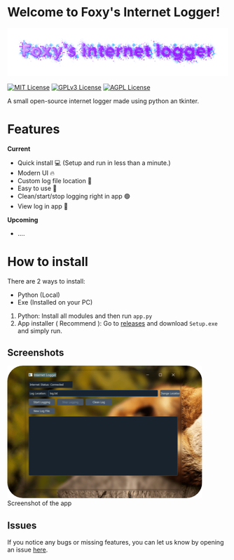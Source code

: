 
# Welcome to Foxy's Internet Logger!
![Logo](Screenshots/logo.png)

[![MIT License](https://img.shields.io/badge/License-MIT-green.svg)](https://choosealicense.com/licenses/mit/)
[![GPLv3 License](https://img.shields.io/badge/License-GPL%20v3-yellow.svg)](https://opensource.org/licenses/)
[![AGPL License](https://img.shields.io/badge/license-AGPL-blue.svg)](http://www.gnu.org/licenses/agpl-3.0)


A small open-source internet logger made using python an tkinter.


# Features
**Current**
- Quick install 💻 (Setup and run in less than a minute.)
- Modern UI 🔥
- Custom log file location 📂
- Easy to use 🤖
- Clean/start/stop logging right in app 🟢
- View log in app 📄

**Upcoming**
- ....
# How to install
There are 2 ways to install:
- Python (Local)
- Exe (Installed on your PC)

1. Python:
	Install all modules and then run `app.py`
2. App installer ( Recommend ):
	Go to [releases](https://github.com/FoxyIsCoding/InternetLogger/releases) and download `Setup.exe` and simply run.

## Screenshots
![The app](Screenshots/app.png)
Screenshot of the app
## Issues
If you notice any bugs or missing features, you can let us know by opening an issue [here](https://github.com/FoxyIsCoding/InternetLogger/issues).
